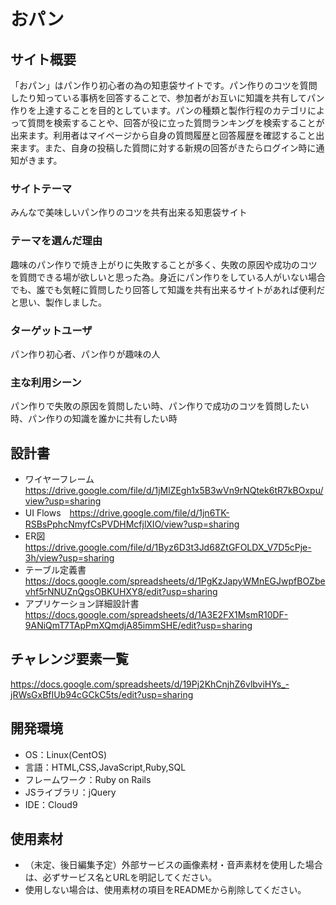 # おパン

## サイト概要
「おパン」はパン作り初心者の為の知恵袋サイトです。パン作りのコツを質問したり知っている事柄を回答することで、参加者がお互いに知識を共有してパン作りを上達することを目的としています。パンの種類と製作行程のカテゴリによって質問を検索することや、回答が役に立った質問ランキングを検索することが出来ます。利用者はマイページから自身の質問履歴と回答履歴を確認すること出来ます。また、自身の投稿した質問に対する新規の回答がきたらログイン時に通知がきます。

### サイトテーマ
みんなで美味しいパン作りのコツを共有出来る知恵袋サイト

### テーマを選んだ理由
趣味のパン作りで焼き上がりに失敗することが多く、失敗の原因や成功のコツを質問できる場が欲しいと思った為。身近にパン作りをしている人がいない場合でも、誰でも気軽に質問したり回答して知識を共有出来るサイトがあれば便利だと思い、製作しました。

### ターゲットユーザ
パン作り初心者、パン作りが趣味の人

### 主な利用シーン
パン作りで失敗の原因を質問したい時、パン作りで成功のコツを質問したい時、パン作りの知識を誰かに共有したい時

## 設計書
- ワイヤーフレーム　https://drive.google.com/file/d/1jMlZEgh1x5B3wVn9rNQtek6tR7kBOxpu/view?usp=sharing
- UI Flows　https://drive.google.com/file/d/1jn6TK-RSBsPphcNmyfCsPVDHMcfjlXIO/view?usp=sharing
- ER図　https://drive.google.com/file/d/1Byz6D3t3Jd68ZtGFOLDX_V7D5cPje-3h/view?usp=sharing
- テーブル定義書　https://docs.google.com/spreadsheets/d/1PgKzJapyWMnEGJwpfBOZbevhf5rNNUZnQgsOBKUHXY8/edit?usp=sharing
- アプリケーション詳細設計書　https://docs.google.com/spreadsheets/d/1A3E2FX1MsmR10DF-9ANiQmT7TApPmXQmdjA85immSHE/edit?usp=sharing

## チャレンジ要素一覧
https://docs.google.com/spreadsheets/d/19Pj2KhCnjhZ6vlbviHYs_-jRWsGxBfIUb94cGCkC5ts/edit?usp=sharing

## 開発環境
- OS：Linux(CentOS)
- 言語：HTML,CSS,JavaScript,Ruby,SQL
- フレームワーク：Ruby on Rails
- JSライブラリ：jQuery
- IDE：Cloud9

## 使用素材
- （未定、後日編集予定）外部サービスの画像素材・音声素材を使用した場合は、必ずサービス名とURLを明記してください。
- 使用しない場合は、使用素材の項目をREADMEから削除してください。
